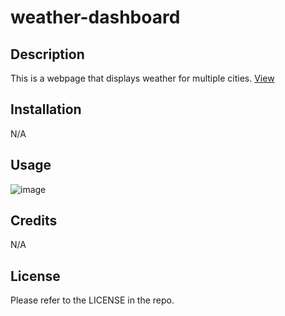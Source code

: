 # weather-dashboard

## Description

This is a webpage that displays weather for multiple cities.
[View](https://eula-snow.github.io/)

## Installation

N/A

## Usage

![image](/images/screenshot.png)

## Credits

N/A

## License

Please refer to the LICENSE in the repo.
